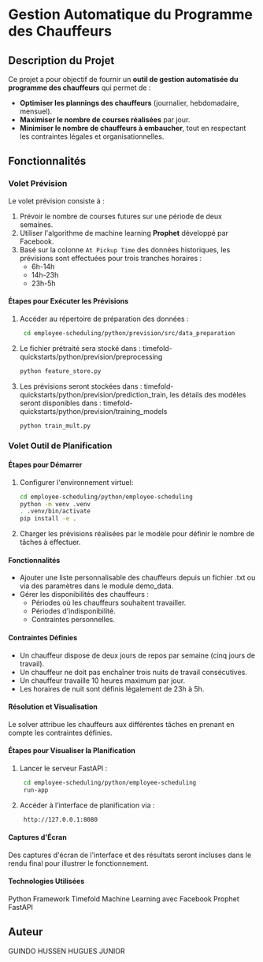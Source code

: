 # Gestion Automatique du Programme des Chauffeurs

## Description du Projet  
Ce projet a pour objectif de fournir un **outil de gestion automatisée du programme des chauffeurs** qui permet de :  
* **Optimiser les plannings des chauffeurs** (journalier, hebdomadaire, mensuel).  
* **Maximiser le nombre de courses réalisées** par jour.  
* **Minimiser le nombre de chauffeurs à embaucher**, tout en respectant les contraintes légales et organisationnelles.  

## Fonctionnalités  
### Volet Prévision  
Le volet prévision consiste à :  
1. Prévoir le nombre de courses futures sur une période de deux semaines.  
2. Utiliser l'algorithme de machine learning **Prophet** développé par Facebook.  
3. Basé sur la colonne `At Pickup Time` des données historiques, les prévisions sont effectuées pour trois tranches horaires :  
   - 6h-14h  
   - 14h-23h  
   - 23h-5h  

#### Étapes pour Exécuter les Prévisions  
1. Accéder au répertoire de préparation des données :  
   ```bash
    cd employee-scheduling/python/prevision/src/data_preparation
2. Le fichier prétraité sera stocké dans : timefold-quickstarts/python/prevision/preprocessing
    ```bash
    python feature_store.py 
3. Les prévisions seront stockées dans : timefold-quickstarts/python/prevision/prediction_train, les détails des modèles seront disponibles dans : timefold-quickstarts/python/prevision/training_models 
    ```bash
    python train_mult.py 


### Volet Outil de Planification
#### Étapes pour Démarrer
1. Configurer l'environnement virtuel:
    ```bash
    cd employee-scheduling/python/employee-scheduling
    python -m venv .venv
    . .venv/bin/activate
    pip install -e .  
2. Charger les prévisions réalisées par le modèle pour définir le nombre de tâches à effectuer.


#### Fonctionnalités
- Ajouter une liste personnalisable des chauffeurs depuis un fichier .txt ou via des paramètres dans le module demo_data.
- Gérer les disponibilités des chauffeurs :
    * Périodes où les chauffeurs souhaitent travailler.
    * Périodes d'indisponibilité.
    * Contraintes personnelles.

#### Contraintes Définies
- Un chauffeur dispose de deux jours de repos par semaine (cinq jours de travail).
- Un chauffeur ne doit pas enchaîner trois nuits de travail consécutives.
- Un chauffeur travaille 10 heures maximum par jour.
- Les horaires de nuit sont définis légalement de 23h à 5h.

#### Résolution et Visualisation
Le solver attribue les chauffeurs aux différentes tâches en prenant en compte les contraintes définies.

#### Étapes pour Visualiser la Planification
1. Lancer le serveur FastAPI :
   ```bash 
    cd employee-scheduling/python/employee-scheduling
    run-app

2. Accéder à l’interface de planification via :
   ```bash
    http://127.0.0.1:8080

#### Captures d'Écran
Des captures d'écran de l'interface et des résultats seront incluses dans le rendu final pour illustrer le fonctionnement.

#### Technologies Utilisées
Python
Framework Timefold
Machine Learning avec Facebook Prophet
FastAPI

## Auteur
GUINDO HUSSEN HUGUES JUNIOR